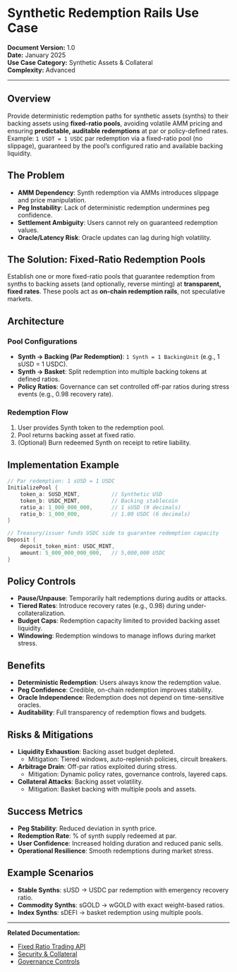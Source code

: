 # Synthetic Redemption Rails Use Case

**Document Version:** 1.0  
**Date:** January 2025  
**Use Case Category:** Synthetic Assets & Collateral  
**Complexity:** Advanced  

---

## Overview

Provide deterministic redemption paths for synthetic assets (synths) to their backing assets using **fixed-ratio pools**, avoiding volatile AMM pricing and ensuring **predictable, auditable redemptions** at par or policy-defined rates. Example: `1 USDT = 1 USDC` par redemption via a fixed-ratio pool (no slippage), guaranteed by the pool’s configured ratio and available backing liquidity.

## The Problem

- **AMM Dependency**: Synth redemption via AMMs introduces slippage and price manipulation.
- **Peg Instability**: Lack of deterministic redemption undermines peg confidence.
- **Settlement Ambiguity**: Users cannot rely on guaranteed redemption values.
- **Oracle/Latency Risk**: Oracle updates can lag during high volatility.

## The Solution: Fixed-Ratio Redemption Pools

Establish one or more fixed-ratio pools that guarantee redemption from synths to backing assets (and optionally, reverse minting) at **transparent, fixed rates**. These pools act as **on-chain redemption rails**, not speculative markets.

## Architecture

### Pool Configurations
- **Synth → Backing (Par Redemption)**: `1 Synth = 1 BackingUnit` (e.g., 1 sUSD = 1 USDC).
- **Synth → Basket**: Split redemption into multiple backing tokens at defined ratios.
- **Policy Ratios**: Governance can set controlled off-par ratios during stress events (e.g., 0.98 recovery rate).

### Redemption Flow
1. User provides Synth token to the redemption pool.
2. Pool returns backing asset at fixed ratio.
3. (Optional) Burn redeemed Synth on receipt to retire liability.

## Implementation Example

```rust
// Par redemption: 1 sUSD = 1 USDC
InitializePool {
    token_a: SUSD_MINT,          // Synthetic USD
    token_b: USDC_MINT,          // Backing stablecoin
    ratio_a: 1_000_000_000,      // 1 sUSD (9 decimals)
    ratio_b: 1_000_000,          // 1.00 USDC (6 decimals)
}

// Treasury/issuer funds USDC side to guarantee redemption capacity
Deposit {
    deposit_token_mint: USDC_MINT,
    amount: 5_000_000_000_000,   // 5,000,000 USDC
}
```

## Policy Controls

- **Pause/Unpause**: Temporarily halt redemptions during audits or attacks.
- **Tiered Rates**: Introduce recovery rates (e.g., 0.98) during under-collateralization.
- **Budget Caps**: Redemption capacity limited to provided backing asset liquidity.
- **Windowing**: Redemption windows to manage inflows during market stress.

## Benefits

- **Deterministic Redemption**: Users always know the redemption value.
- **Peg Confidence**: Credible, on-chain redemption improves stability.
- **Oracle Independence**: Redemption does not depend on time-sensitive oracles.
- **Auditability**: Full transparency of redemption flows and budgets.

## Risks & Mitigations

- **Liquidity Exhaustion**: Backing asset budget depleted.
  - Mitigation: Tiered windows, auto-replenish policies, circuit breakers.
- **Arbitrage Drain**: Off-par ratios exploited during stress.
  - Mitigation: Dynamic policy rates, governance controls, layered caps.
- **Collateral Attacks**: Backing asset volatility.
  - Mitigation: Basket backing with multiple pools and assets.

## Success Metrics

- **Peg Stability**: Reduced deviation in synth price.
- **Redemption Rate**: % of synth supply redeemed at par.
- **User Confidence**: Increased holding duration and reduced panic sells.
- **Operational Resilience**: Smooth redemptions during market stress.

## Example Scenarios

- **Stable Synths**: sUSD → USDC par redemption with emergency recovery ratio.
- **Commodity Synths**: sGOLD → wGOLD with exact weight-based ratios.
- **Index Synths**: sDEFI → basket redemption using multiple pools.

---

**Related Documentation:**
- [Fixed Ratio Trading API](../api/A_FIXED_RATIO_TRADING_API.md)
- [Security & Collateral](../security/SECURITY_ASSESSMENT_REPORT.md)
- [Governance Controls](../security/FUTURE_GOVERNANCE_CONTRACT_DESIGN.md)
